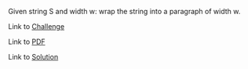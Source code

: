 Given string S and width w: wrap the string into a paragraph of width w.

Link to [Challenge](https://www.hackerrank.com/challenges/text-wrap/problem)

Link to [PDF](./text_wrap.pdf)

Link to [Solution](./text_wrap.py)
